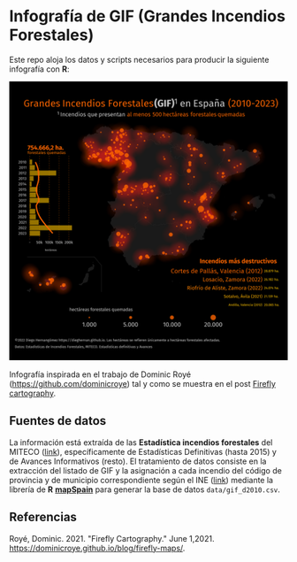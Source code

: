 # Infografía de GIF (Grandes Incendios Forestales)

Este repo aloja los datos y scripts necesarios para producir la siguiente
infografía con **R**:

![](gif_spain.png)

Infografía inspirada en el trabajo de Dominic Royé
(<https://github.com/dominicroye>) tal y como se muestra en el post [Firefly
cartography](https://dominicroye.github.io/blog/firefly-maps/).

## Fuentes de datos

La información está extraída de las **Estadística incendios forestales** del
MITECO
([link](https://www.miteco.gob.es/es/biodiversidad/temas/incendios-forestales/estadisticas-incendios.html)),
específicamente de Estadísticas Definitivas (hasta 2015) y de Avances
Informativos (resto). El tratamiento de datos consiste en la extracción del
listado de GIF y la asignación a cada incendio del código de provincia y de
municipio correspondiente según el INE
([link](https://www.ine.es/dyngs/INEbase/es/operacion.htm?c=Estadistica_C&cid=1254736177031&menu=ultiDatos&idp=1254734710990))
mediante la librería de **R**
[**mapSpain**](https://ropenspain.github.io/mapSpain/) para generar la base de
datos `data/gif_d2010.csv`.

## Referencias

Royé, Dominic. 2021. "Firefly Cartography." June 1,2021.
<https://dominicroye.github.io/blog/firefly-maps/>.
